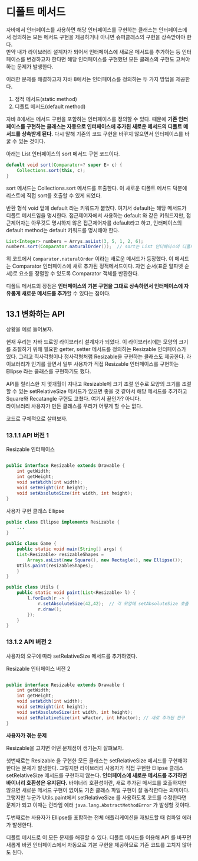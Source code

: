 # 디폴트 메서드

자바에서 인터페이스를 사용하면 해당 인터페이스를 구현하는 클래스는 인터페이스에서 정의하는 모든 메서드 구현을 제공하거나 아니면 슈퍼클래스의 구현을 상속받아야 한다.  
만약 내가 라이브러리 설계자가 되어서 인터페이스에 새로운 메서드를 추가하는 등 인터페이스를 변경하고자 한다면 해당 인터페이스를 구현했던 모든 클래스의 구현도 고쳐야 하는 문제가 발생한다.

이러한 문제를 해결하고자 자바 8에서는 인터페이스를 정의하는 두 가지 방법을 제공한다.  

1. 정적 메서드(static method)
2. 디폴트 메서드(default method)

자바 8에서는 메서드 구현을 포함하는 인터페이스를 정의할 수 있다. 때문에 **기존 인터페이스를 구현하는 클래스는 자동으로 인터페이스에 추가된 새로운 메서드의 디폴트 메서드를 상속받게 된다.** 다시 말해 기존의 코드 구현을 바꾸지 않으면서 인터페이스를 바꿀 수 있는 것이다.  

아래는 List 인터페이스의 sort 메서드 구현 코드이다. 

```java
default void sort(Comparator<? super E> c) {
	Collections.sort(this, c);
}
```

sort 메서드는 Collections.sort 메서드를 호출한다. 이 새로운 디폴트 메서드 덕분에 리스트에 직접 sort를 호출할 수 있게 되었다.

반환 형식 void 앞에 default 라는 키워드가 붙었다. 여기서 default는 해당 메서드가 디폴트 메서드임을 명시한다. 접근제어자에서 사용하는 default 와 같은 키워드지만, 접근제어자는 아무것도 명시하지 않은 접근제어자를 default라고 하고, 인터페이스의 default method는 default 키워드를 명시해야 한다.  


```java
List<Integer> numbers = Arrys.asList(3, 5, 1, 2, 6);
numbers.sort(Comparator.naturalOrder());  // sort는 List 인터페이스의 디폴트 메서드
```

위 코드에서 `Comparator.naturalOrder` 이라는 새로운 메서드가 등장했다. 이 메서드는 Comparator 인터페이스에 새로 추가된 정적메서드이다. 자연 순서(표준 알파벳 순서)로 요소를 정렬할 수 있도록 Comparator 객체를 반환한다. 
  
    


디폴트 메서드의 장점은 **인터페이스의 기본 구현을 그대로 상속하면서 인터페이스에 자유롭게 새로운 메서드를 추가**할 수 있다는 점이다.


## 13.1 변화하는 API

상황을 예로 들어보자.

현재 우리는 자바 드로잉 라이브러리 설계자가 되었다. 이 라이브러리에는 모양의 크기를 조절하기 위해 필요한 getter, setter 메서드를 정의하는 Resizable 인터페이스가 있다. 그리고 직사각형이나 정사각형처럼 Resizable을 구현하는 클래스도 제공한다. 라이브러리가 인기를 끌면서 일부 사용자가 직접 Resizable 인터페이스를 구현하는 Ellipse 라는 클래스를 구현하기도 했다.  

API를 릴리스한 지 몇개월이 지나고 Resizable에 크기 조절 인수로 모양의 크기를 조절할 수 있는 setRelativeSize 메서드가 있으면 좋을 것 같아서 해당 메서드를 추가하고 Square와 Recatangle 구현도 고쳤다. 여기서 끝인가? 아니다.  
라이브러리 사용자가 만든 클래스를 우리가 어떻게 할 수는 없다. 

코드로 구체적으로 살펴보자.


### 13.1.1 API 버전 1


Resizable 인터페이스

```java

public interface Resizable extends Drawable {
	int getWidth;
    int getHeight;
    void setWidth(int width);
    void setHeight(int height);
    void setAbsoluteSize(int width, int height);
}
```


사용자 구현 클래스 Ellipse

```java
public class Ellipse implements Resizable {
	...
}
```


```java
public class Game {
	public static void main(String[] args) {
    List<Resizable> resizableShapes =
    	Arrays.asList(new Square(), new Rectagle(), new Ellipse());
    Utils.paint(resizableShapes);
    }
}

public class Utils {
	public static void paint(List<Resizable> l) {
    	l.forEach(r -> {
        	r.setAbsoluteSize(42,42);  // 각 모양에 setAbsoluteSize 호출
            r.draw();
		});
	}
}
```

  
  
### 13.1.2 API 버전 2

사용자의 요구에 따라 setRelativeSize 메서드를 추가하였다.

Resizable 인터페이스 버전 2

```java

public interface Resizable extends Drawable {
	int getWidth;
    int getHeight;
    void setWidth(int width);
    void setHeight(int height);
    void setAbsoluteSize(int width, int height);
    void setRelativeSize(int wFactor, int hFactor); // 새로 추가된 친구
}
```

**사용자가 겪는 문제**

Resizable을 고치면 어떤 문제점이 생기는지 살펴보자.

첫번째로는 Resizable 을 구현한 모든 클래스는 setRelativeSize 메서드를 구현해야 한다는 문제가 발생한다. 그렇지만 라이브러리 사용자가 직접 구현한 Ellipse 클래스 setRelativeSize 메서드를 구현하지 않는다. 
**인터페이스에 새로운 메서드를 추가하면 바이너리 호환성은 유지된다.** 바이너리 호환성이란, 
새로 추가된 메서드를 호출하지만 않으면 새로운 메서드 구현이 없이도 기존 클래스 파일 구현이 잘 동작한다는 의미이다. 
그렇지만 누군가 Utils.paint에서 setRelativeSize 를 사용하도록 코드를 수정한다면 문제가 되고 이때는 런타임 에러 `java.lang.AbstractMethodError` 가 발생할 것이다. 


두번째로는 사용자가 Ellipse를 포함하는 전체 애플리케이션을 재빌드할 때 컴파일 에러가 발생한다.  

디폴트 메서드로 이 모든 문제를 해결할 수 있다. 디폴트 메서드를 이용해 API 를 바꾸면 새롭게 바뀐 인터페이스에서 자동으로 기본 구현을 제공하므로 기존 코드를 고치지 않아도 된다. 
